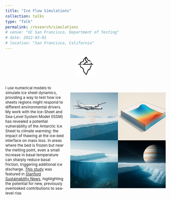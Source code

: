 ```yaml
---
title: "Ice Flow Simulations"
collection: talks
type: "Talk"
permalink: /research/simulations
# venue: "UC San Francisco, Department of Testing"
# date: 2012-03-01
# location: "San Francisco, California"
---
```


<div style="text-align: center;">
  <img src="/images/iceberg-icon.png" alt="Polar Geoscience Icon" style="width: 65px; height: auto;">
</div>


<div style="display: flex; align-items: center; justify-content: space-between; margin-top: 1em;">

  <!-- Left side: Text -->
  <div style="flex: 1; padding-right: 20px; font-size: 0.85em;">
    <p>I use numerical models to simulate ice sheet dynamics, providing a way to test how ice sheets regions might respond to different environmental drivers. My work with the Ice-Sheet and Sea-Level System Model (ISSM) has revealed a potential vulnerability of the Antarctic Ice Sheet to climate warming: the impact of thawing at the ice–bed interface on mass loss. In areas where the bed is frozen but near the melting point, even a small increase in basal temperature can sharply reduce basal friction, triggering additional ice discharge. <a href="/publications/#publication-2022-Dawson">This study</a> was featured in <a href="https://sustainability.stanford.edu/news/are-we-missing-crucial-component-sea-level-rise" target="_blank">Stanford Sustainability News</a>, highlighting the potential for new, previously overlooked contributions to sea-level rise.</p>
  </div>

  <!-- Right side: Figure -->
  <div style="flex-shrink: 0; display: flex; align-items: center; justify-content: flex-end;">
    <img src="/images/integrative.png" alt="Simulation Icon" style="width: 300px;">
  </div>

</div>
